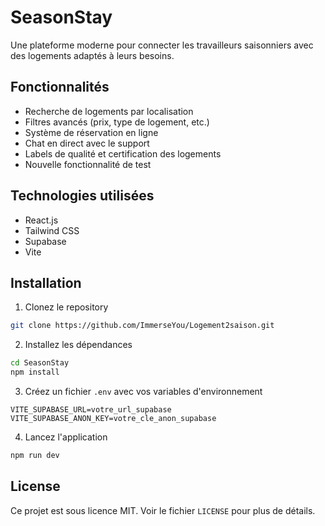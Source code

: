 # SeasonStay 

Une plateforme moderne pour connecter les travailleurs saisonniers avec des logements adaptés à leurs besoins.

## Fonctionnalités

- Recherche de logements par localisation
- Filtres avancés (prix, type de logement, etc.)
- Système de réservation en ligne
- Chat en direct avec le support
- Labels de qualité et certification des logements
- Nouvelle fonctionnalité de test

## Technologies utilisées

- React.js
- Tailwind CSS
- Supabase
- Vite

## Installation

1. Clonez le repository
```bash
git clone https://github.com/ImmerseYou/Logement2saison.git
```

2. Installez les dépendances
```bash
cd SeasonStay
npm install
```

3. Créez un fichier `.env` avec vos variables d'environnement
```env
VITE_SUPABASE_URL=votre_url_supabase
VITE_SUPABASE_ANON_KEY=votre_cle_anon_supabase
```

4. Lancez l'application
```bash
npm run dev
```

## License

Ce projet est sous licence MIT. Voir le fichier `LICENSE` pour plus de détails.
